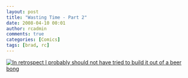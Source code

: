 ```yaml
---
layout: post
title: "Wasting Time - Part 2"
date: 2008-04-10 00:01
author: rcadmin
comments: true
categories: [Comics]
tags: [brad, rc]
---
```

<a href="http://bitsmack.com/wp/2008/04/10/wasting-time-part-2/"><img src='http://dl.bitsmack.com/uploads/2008/04/20080410.jpg' title='In retrospect I probably should not have tried to build it out of a beer bong' /></a>
